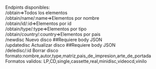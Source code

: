 Endpints disponibles: <br >
/obtain=>Todos los elementos <br >
/obtain/name/:name=>Elementos por nombre <br >
/obtain/id/:id=>Elementos por id <br >
/obtain/type/:type=>Elementos por tipo <br >
/obtain/country/:country=>Elementos por pais <br >
/newdisc Nuevo disco ##Requiere body JSON <br >
/updatedisc Actualizar disco ##Requiere body JSON <br >
/deledisc/:id Borrar disco <br >
formato:nombre,autor,type,matriz,pais_de_impresion,arte_de_portada <br >
Formatos validos: LP,CD,single,cassette,real,minidisc,videocd,vinilo
